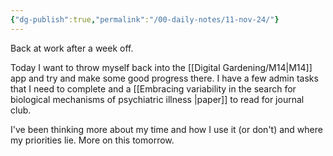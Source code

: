 ```yaml
---
{"dg-publish":true,"permalink":"/00-daily-notes/11-nov-24/"}
---
```


Back at work after a week off.

Today I want to throw myself back into the [[Digital Gardening/M14\|M14]] app and try and make some good progress there. I have a few admin tasks that I need to complete and a [[Embracing variability in the search for biological mechanisms of psychiatric illness \|paper]] to read for journal club.

I've been thinking more about my time and how I use it (or don't) and where my priorities lie. More on this tomorrow.

